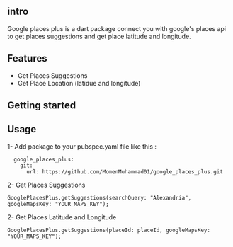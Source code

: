 ## intro

Google places plus is a dart package connect you with google's places api to get places suggestions and get place latitude and longitude.

## Features
  - Get Places Suggestions
  - Get Place Location (latidue and longitude)

## Getting started


## Usage

1- Add package to your pubspec.yaml file like this : 

```
  google_places_plus:
    git:
      url: https://github.com/MomenMuhammad01/google_places_plus.git
```

2- Get Places Suggestions

```
GooglePlacesPlus.getSuggestions(searchQuery: "Alexandria", googleMapsKey: "YOUR_MAPS_KEY");
```

2- Get Places Latitude and Longitude

```
GooglePlacesPlus.getSuggestions(placeId: placeId, googleMapsKey: "YOUR_MAPS_KEY");
```
